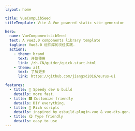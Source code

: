 ```yaml
---
layout: home

title: VueCompLibSeed
titleTemplate: Vite & Vue powered static site generator

hero:
  name: VueComponentsLibSeed
  text: A vue3.0 components library template
  tagline: Vue3.0 组件库的次佳实践.
  actions:
    - theme: brand
      text: 开始使用
      link: /zh-CN/guider/quick-start.html
    - theme: alt
      text: 了解更多
      link: https://github.com/jiangxd2016/eurus-ui

features:
  - title: 🌈 Speedy dev & build
    details: more fast.
  - title: 🎆 Customize friendly
    details: DIY everything.
  - title: 🍭 Rich scripts
    details: inspired by esbuild-plugin-vue & vue-dts-gen.
  - title: 😋 Type friendly
    details: easy to use
---
```

